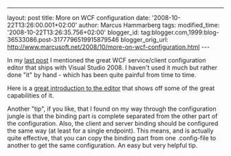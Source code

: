 ---
layout: post
title: More on WCF configuration
date: '2008-10-22T13:26:00.001+02:00'
author: Marcus Hammarberg tags:
modified_time: '2008-10-22T13:26:35.756+02:00'
blogger_id: tag:blogger.com,1999:blog-36533086.post-3177796519915879546
blogger_orig_url: http://www.marcusoft.net/2008/10/more-on-wcf-configuration.html ---

In my [last
post](http://www.marcusoft.net/2008/10/configuration-of-wcf-binding.html)
I mentioned the great WCF service/client configuration editor that ships
with Visual Studio 2008. I haven't used it much but rather done "it" by
hand - which has been quite painful from time to time.

Here is a [great introduction to the
editor](http://keithelder.net/blog/archive/2008/01/17/Exposing-a-WCF-Service-With-Multiple-Bindings-and-Endpoints.aspx)
that shows off some of the great capabilities of it.

Another "tip", if you like, that I found on my way through the
configuration jungle is that the binding part is complete separated from
the other part of the configuration. Also, the client and server binding
should be configured the same way (at least for a single endpoint). This
means, and is actually quite effective, that you can copy the binding
part from one .config-file to another to get the same configuration. An
easy but very helpful tip.

